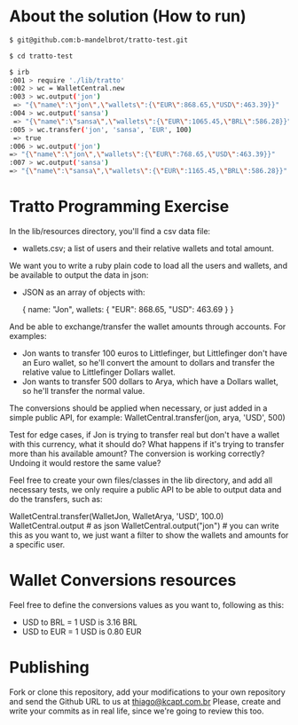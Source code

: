 # About the solution (How to run)

  ```bash
  $ git@github.com:b-mandelbrot/tratto-test.git

  $ cd tratto-test

  $ irb
  :001 > require './lib/tratto'
  :002 > wc = WalletCentral.new
  :003 > wc.output('jon')
   => "{\"name\":\"jon\",\"wallets\":{\"EUR\":868.65,\"USD\":463.39}}"
  :004 > wc.output('sansa')
   => "{\"name\":\"sansa\",\"wallets\":{\"EUR\":1065.45,\"BRL\":586.28}}"
  :005 > wc.transfer('jon', 'sansa', 'EUR', 100)
   => true
  :006 > wc.output('jon')
  => "{\"name\":\"jon\",\"wallets\":{\"EUR\":768.65,\"USD\":463.39}}"
  :007 > wc.output('sansa')
  => "{\"name\":\"sansa\",\"wallets\":{\"EUR\":1165.45,\"BRL\":586.28}}"
  ```

# Tratto Programming Exercise

In the lib/resources directory, you'll find a csv data file:

* wallets.csv; a list of users and their relative wallets and total amount.

We want you to write a ruby plain code to load all the users and wallets, and be available to output the data in json:
* JSON as an array of objects with:

  {
    name: "Jon",
    wallets: {
      "EUR": 868.65,
      "USD": 463.69
    }
  }

And be able to exchange/transfer the wallet amounts through accounts.
For examples:
  * Jon wants to transfer 100 euros to Littlefinger, but Littlefinger don't have an Euro wallet, so he'll convert the amount to dollars and transfer the relative value to Littlefinger Dollars wallet.
  * Jon wants to transfer 500 dollars to Arya, which have a Dollars wallet, so he'll transfer the normal value.

The conversions should be applied when necessary, or just added in a simple public API, for example:
WalletCentral.transfer(jon, arya, 'USD', 500)

Test for edge cases, if Jon is trying to transfer real but don't have a wallet with this currency, what it should do?
What happens if it's trying to transfer more than his available amount?
The conversion is working correctly? Undoing it would restore the same value?


Feel free to create your own files/classes in the lib directory, and add all necessary tests, we only require a public API to be able to output data and do the transfers, such as:

WalletCentral.transfer(WalletJon, WalletArya, 'USD', 100.0)
WalletCentral.output # as json
WalletCentral.output("jon") # you can write this as you want to, we just want a filter to show the wallets and amounts for a specific user.

# Wallet Conversions resources

Feel free to define the conversions values as you want to, following as this:
* USD to BRL = 1 USD is 3.16 BRL
* USD to EUR = 1 USD is 0.80 EUR

# Publishing

Fork or clone this repository, add your modifications to your own repository and send the Github URL to us at thiago@kcapt.com.br
Please, create and write your commits as in real life, since we're going to review this too.
